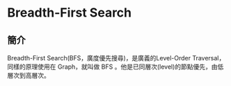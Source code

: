 # Breadth-First Search
## 簡介
Breadth-First Search(BFS，廣度優先搜尋)，是廣義的Level-Order Traversal，同樣的原理使用在 Graph，就叫做 BFS 。他是已同層次(level)的節點優先，由低層次到高層次。
